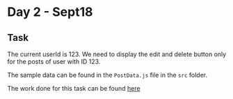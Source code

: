 # Day 2 - Sept18

## Task

The current userId is 123. We need to display the edit and delete button only for the posts of user with ID 123.

The sample data can be found in the `PostData.js` file in the `src` folder.

The work done for this task can be found [here](../Task2%20-%20Sept18/posts-app/src/App.js)